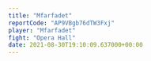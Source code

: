 ```yaml
---
title: "Mfarfadet"
reportCode: "AP9VBgb76dTW3Fxj"
player: "Mfarfadet"
fight: "Opera Hall"
date: 2021-08-30T19:10:09.637000+00:00
---
```

